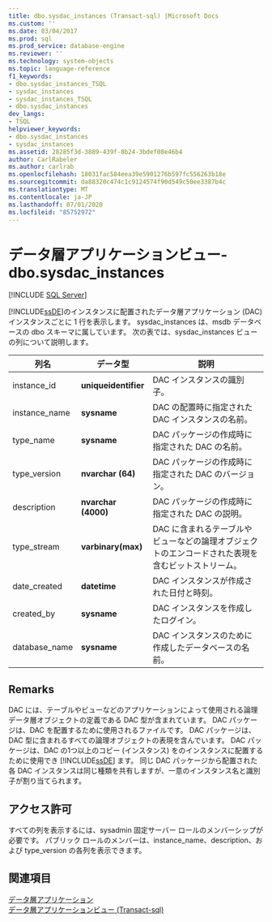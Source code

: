 ```yaml
---
title: dbo.sysdac_instances (Transact-sql) |Microsoft Docs
ms.custom: ''
ms.date: 03/04/2017
ms.prod: sql
ms.prod_service: database-engine
ms.reviewer: ''
ms.technology: system-objects
ms.topic: language-reference
f1_keywords:
- dbo.sysdac_instances_TSQL
- sysdac_instances
- sysdac_instances_TSQL
- dbo.sysdac_instances
dev_langs:
- TSQL
helpviewer_keywords:
- dbo.sysdac_instances
- sysdac_instances
ms.assetid: 28285f3d-3889-439f-8b24-3bdef08e46b4
author: CarlRabeler
ms.author: carlrab
ms.openlocfilehash: 18031fac584eea39e5901276b597fc556263b18e
ms.sourcegitcommit: da88320c474c1c9124574f90d549c50ee3387b4c
ms.translationtype: MT
ms.contentlocale: ja-JP
ms.lasthandoff: 07/01/2020
ms.locfileid: "85752972"
---
```

# <a name="data-tier-application-views---dbosysdac_instances"></a>データ層アプリケーションビュー-dbo.sysdac_instances
 [!INCLUDE [SQL Server](../../includes/applies-to-version/sqlserver.md)]

  [!INCLUDE[ssDE](../../includes/ssde-md.md)]のインスタンスに配置されたデータ層アプリケーション (DAC) インスタンスごとに 1 行を表示します。 sysdac_instances は、msdb データベースの dbo スキーマに属しています。 次の表では、sysdac_instances ビューの列について説明します。  
  
|列名|データ型|説明|  
|-----------------|---------------|-----------------|  
|instance_id|**uniqueidentifier**|DAC インスタンスの識別子。|  
|instance_name|**sysname**|DAC の配置時に指定された DAC インスタンスの名前。|  
|type_name|**sysname**|DAC パッケージの作成時に指定された DAC の名前。|  
|type_version|**nvarchar (64)**|DAC パッケージの作成時に指定された DAC のバージョン。|  
|description|**nvarchar (4000)**|DAC パッケージの作成時に指定された DAC の説明。|  
|type_stream|**varbinary(max)**|DAC に含まれるテーブルやビューなどの論理オブジェクトのエンコードされた表現を含むビットストリーム。|  
|date_created|**datetime**|DAC インスタンスが作成された日付と時刻。|  
|created_by|**sysname**|DAC インスタンスを作成したログイン。|  
|database_name|**sysname**|DAC インスタンスのために作成したデータベースの名前。|  
  
## <a name="remarks"></a>Remarks  
 DAC には、テーブルやビューなどのアプリケーションによって使用される論理データ層オブジェクトの定義である DAC 型が含まれています。 DAC パッケージは、DAC を配置するために使用されるファイルです。 DAC パッケージは、DAC 型に含まれるすべての論理オブジェクトの表現を含んでいます。 DAC パッケージは、DAC の1つ以上のコピー (インスタンス) をのインスタンスに配置するために使用でき [!INCLUDE[ssDE](../../includes/ssde-md.md)] ます。 同じ DAC パッケージから配置された各 DAC インスタンスは同じ種類を共有しますが、一意のインスタンス名と識別子が割り当てられます。  
  
## <a name="permissions"></a>アクセス許可  
 すべての列を表示するには、sysadmin 固定サーバー ロールのメンバーシップが必要です。 パブリック ロールのメンバーは、instance_name、description、および type_version の各列を表示できます。  
  
## <a name="see-also"></a>関連項目  
 [データ層アプリケーション](../../relational-databases/data-tier-applications/data-tier-applications.md)   
 [データ層アプリケーションビュー &#40;Transact-sql&#41;](https://msdn.microsoft.com/library/0de01328-d7a6-4677-b7a0-dcd3098c23d4)  
  
  
